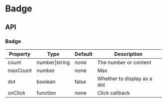 # Badge 

<example />

## API

### Badge

| Property | Type | Default | Description |
| --- | --- | --- | --- |
| count | number\|string | none | The number or content |
| maxCount | number | none | Max |
| dot | boolean | false | Whether to display as a dot |
| onClick | function | none | Click callback |
